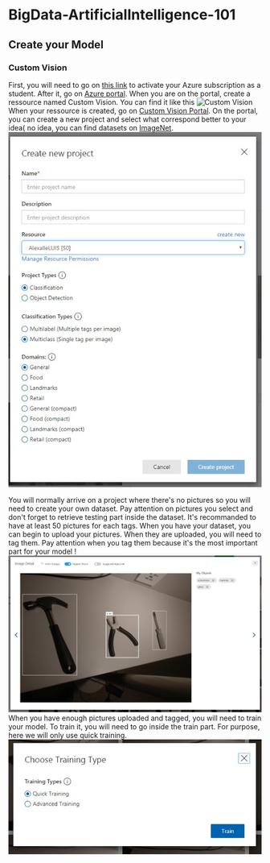 # BigData-ArtificialIntelligence-101

## Create your Model

### Custom Vision

First, you will need to go on [this link](https://azure.microsoft.com/en-us/free/students/) to activate your Azure subscription as a student. After it, go on [Azure portal](https://portal.azure.com).
When you are on the portal, create a ressource named Custom Vision. You can find it like this ![Custom Vision](https://github.com/micbelgique/AzureGettingStarted/raw/master/images/Azure-CreateRessource-ComputerVision-ComputerVision.png)
When your ressource is created, go on [Custom Vision Portal](https://customvision.ai/).
On the portal, you can create a new project and select what correspond better to your idea( no idea, you can find datasets on [ImageNet](http://image-net.org/index).
![Create project](https://github.com/micbelgique/BigData-ArtificialIntelligence-101/blob/master/pictures/CreateProject.jpg)

You will normally arrive on a project where there's no pictures so you will need to create your own dataset. Pay attention on pictures you select and don't forget to retrieve testing part inside the dataset. It's recommanded to have at least 50 pictures for each tags.
When you have your dataset, you can begin to upload your pictures. When they are uploaded, you will need to tag them. Pay attention when you tag them because it's the most important part for your model ! ![Tagging](https://github.com/micbelgique/BigData-ArtificialIntelligence-101/blob/master/pictures/TagPictures.jpg)
When you have enough pictures uploaded and tagged, you will need to train your model. To train it, you will need to go inside the train part. For purpose, here we will only use quick training. ![Choosing training](https://github.com/micbelgique/BigData-ArtificialIntelligence-101/blob/master/pictures/ChooseTraining.jpg)
